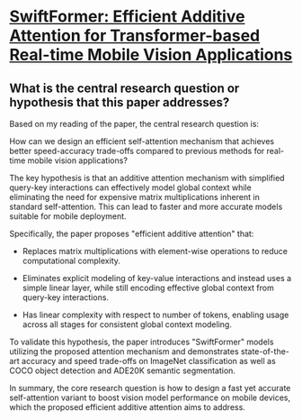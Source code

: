 # [SwiftFormer: Efficient Additive Attention for Transformer-based   Real-time Mobile Vision Applications](https://arxiv.org/abs/2303.15446)

## What is the central research question or hypothesis that this paper addresses?

 Based on my reading of the paper, the central research question is:

How can we design an efficient self-attention mechanism that achieves better speed-accuracy trade-offs compared to previous methods for real-time mobile vision applications?

The key hypothesis is that an additive attention mechanism with simplified query-key interactions can effectively model global context while eliminating the need for expensive matrix multiplications inherent in standard self-attention. This can lead to faster and more accurate models suitable for mobile deployment.

Specifically, the paper proposes "efficient additive attention" that:

- Replaces matrix multiplications with element-wise operations to reduce computational complexity. 

- Eliminates explicit modeling of key-value interactions and instead uses a simple linear layer, while still encoding effective global context from query-key interactions.

- Has linear complexity with respect to number of tokens, enabling usage across all stages for consistent global context modeling.

To validate this hypothesis, the paper introduces "SwiftFormer" models utilizing the proposed attention mechanism and demonstrates state-of-the-art accuracy and speed trade-offs on ImageNet classification as well as COCO object detection and ADE20K semantic segmentation.

In summary, the core research question is how to design a fast yet accurate self-attention variant to boost vision model performance on mobile devices, which the proposed efficient additive attention aims to address.
